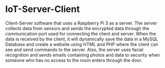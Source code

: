 # IoT-Server-Client

Client-Server software that uses a Raspberry Pi 3 as a server. 
The server collects data from sensors and sends the encrypted data through the communication port used for connecting
the client and server. When the data is received by the client, it will dynamically save the data in a MySQL Database and
create a website using HTML and PHP where the client can see and send commands to the server. Also, the server uses
facial recognition and sends emails containing photos and data to security when someone who has no access to the
room enters through the door. 
